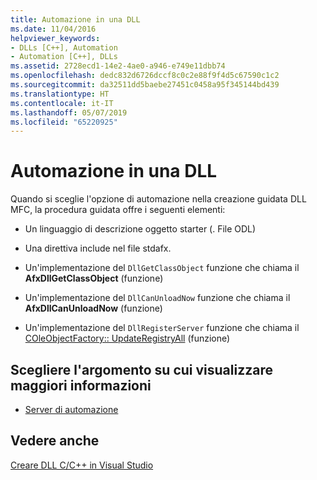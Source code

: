 ```yaml
---
title: Automazione in una DLL
ms.date: 11/04/2016
helpviewer_keywords:
- DLLs [C++], Automation
- Automation [C++], DLLs
ms.assetid: 2728ecd1-14e2-4ae0-a946-e749e11dbb74
ms.openlocfilehash: dedc832d6726dccf8c0c2e88f9f4d5c67590c1c2
ms.sourcegitcommit: da32511dd5baebe27451c0458a95f345144bd439
ms.translationtype: HT
ms.contentlocale: it-IT
ms.lasthandoff: 05/07/2019
ms.locfileid: "65220925"
---
```

# <a name="automation-in-a-dll"></a>Automazione in una DLL

Quando si sceglie l'opzione di automazione nella creazione guidata DLL MFC, la procedura guidata offre i seguenti elementi:

- Un linguaggio di descrizione oggetto starter (. File ODL)

- Una direttiva include nel file stdafx.

- Un'implementazione del `DllGetClassObject` funzione che chiama il **AfxDllGetClassObject** (funzione)

- Un'implementazione del `DllCanUnloadNow` funzione che chiama il **AfxDllCanUnloadNow** (funzione)

- Un'implementazione del `DllRegisterServer` funzione che chiama il [COleObjectFactory:: UpdateRegistryAll](../mfc/reference/coleobjectfactory-class.md#updateregistryall) (funzione)

## <a name="what-do-you-want-to-know-more-about"></a>Scegliere l'argomento su cui visualizzare maggiori informazioni

- [Server di automazione](../mfc/automation-servers.md)

## <a name="see-also"></a>Vedere anche

[Creare DLL C/C++ in Visual Studio](dlls-in-visual-cpp.md)
